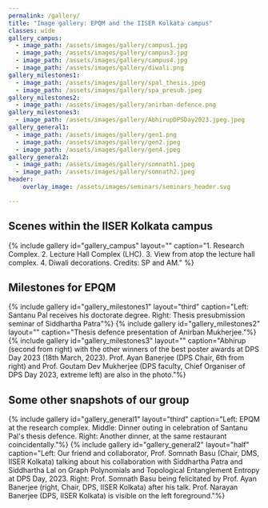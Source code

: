 ```yaml
---
permalink: /gallery/
title: "Image gallery: EPQM and the IISER Kolkata campus"
classes: wide
gallery_campus:
  - image_path: /assets/images/gallery/campus1.jpg
  - image_path: /assets/images/gallery/campus3.jpg
  - image_path: /assets/images/gallery/campus4.jpg
  - image_path: /assets/images/gallery/diwali.png
gallery_milestones1:
  - image_path: /assets/images/gallery/spal_thesis.jpeg
  - image_path: /assets/images/gallery/spa_presub.jpeg
gallery_milestones2:
  - image_path: /assets/images/gallery/anirban-defence.png
gallery_milestones3:
  - image_path: /assets/images/gallery/AbhirupDPSDay2023.jpeg.jpeg
gallery_general1:
  - image_path: /assets/images/gallery/gen1.png
  - image_path: /assets/images/gallery/gen2.jpeg
  - image_path: /assets/images/gallery/gen4.jpeg
gallery_general2:
  - image_path: /assets/images/gallery/somnath1.jpeg
  - image_path: /assets/images/gallery/somnath2.jpeg
header:
    overlay_image: /assets/images/seminars/seminars_header.svg

---
```


## Scenes within the IISER Kolkata campus
{% include gallery id="gallery_campus" layout="" caption="1. Research Complex. 2. Lecture Hall Complex (LHC). 3. View from atop the lecture hall complex. 4. Diwali decorations. Credits: SP and AM." %}

## Milestones for EPQM 
{% include gallery id="gallery_milestones1" layout="third" caption="Left: Santanu Pal receives his doctorate degree. Right: Thesis presubmission seminar of Siddhartha Patra"%}
{% include gallery id="gallery_milestones2" layout="" caption="Thesis defence presentation of Anirban Mukherjee."%}
{% include gallery id="gallery_milestones3" layout="" caption="Abhirup (second from right) with the other winners of the best poster awards at DPS Day 2023 (18th March, 2023). Prof. Ayan Banerjee (DPS Chair, 6th from right) and Prof. Goutam Dev Mukherjee (DPS faculty, Chief Organiser of DPS Day 2023, extreme left) are also in the photo."%}

## Some other snapshots of our group
{% include gallery id="gallery_general1" layout="third" caption="Left: EPQM at the research complex. Middle: Dinner outing in celebration of Santanu Pal's thesis defence. Right: Another dinner, at the same restaurant coincidentally."%}
{% include gallery id="gallery_general2" layout="half" caption="Left: Our friend and collaborator, Prof. Somnath Basu (Chair, DMS, IISER Kolkata) talking about his collaboration with Siddhartha Patra and Siddhartha Lal on Graph Polynomials and Topological Entanglement Entropy at DPS Day, 2023. Right: Prof. Somnath Basu being felicitated by Prof. Ayan Banerjee (right, Chair, DPS, IISER Kolkata) after his talk. Prof. Narayan Banerjee (DPS, IISER Kolkata) is visible on the left foreground."%}
